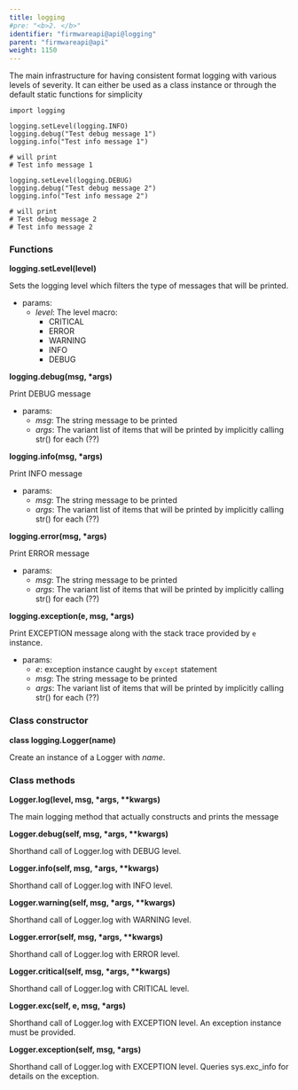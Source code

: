 ```yaml
---
title: logging
#pre: "<b>2. </b>"
identifier: "firmwareapi@api@logging"
parent: "firmwareapi@api"
weight: 1150
---
```


The main infrastructure for having consistent format logging with various levels of severity. It can either be used as a class instance or through the default static functions for simplicity

```
import logging

logging.setLevel(logging.INFO)
logging.debug("Test debug message 1")
logging.info("Test info message 1")

# will print
# Test info message 1

logging.setLevel(logging.DEBUG)
logging.debug("Test debug message 2")
logging.info("Test info message 2")

# will print
# Test debug message 2
# Test info message 2
```

### Functions

**logging.setLevel(level)**

Sets the logging level which filters the type of messages that will be printed.

- params:
  - _level_: The level macro:
    - CRITICAL
    - ERROR
    - WARNING
    - INFO
    - DEBUG

**logging.debug(msg, \*args)**

Print DEBUG message

- params:
  - _msg_: The string message to be printed
  - _args_: The variant list of items that will be printed by implicitly calling str() for each (??)

**logging.info(msg, \*args)**

Print INFO message

- params:
  - _msg_: The string message to be printed
  - _args_: The variant list of items that will be printed by implicitly calling str() for each (??)

**logging.error(msg, \*args)**

Print ERROR message

- params:
  - _msg_: The string message to be printed
  - _args_: The variant list of items that will be printed by implicitly calling str() for each (??)

**logging.exception(e, msg, \*args)**

Print EXCEPTION message along with the stack trace provided by `e` instance.

- params:
  - _e_: exception instance caught by `except` statement
  - _msg_: The string message to be printed
  - _args_: The variant list of items that will be printed by implicitly calling str() for each (??)

### Class constructor

**class logging.Logger(name)**

Create an instance of a Logger with _name_.

### Class methods

**Logger.log(level, msg, \*args, \*\*kwargs)**

The main logging method that actually constructs and prints the message

**Logger.debug(self, msg, \*args, \*\*kwargs)**

Shorthand call of Logger.log with DEBUG level.

**Logger.info(self, msg, \*args, \*\*kwargs)**

Shorthand call of Logger.log with INFO level.

**Logger.warning(self, msg, \*args, \*\*kwargs)**

Shorthand call of Logger.log with WARNING level.

**Logger.error(self, msg, \*args, \*\*kwargs)**

Shorthand call of Logger.log with ERROR level.

**Logger.critical(self, msg, \*args, \*\*kwargs)**

Shorthand call of Logger.log with CRITICAL level.

**Logger.exc(self, e, msg, \*args)**

Shorthand call of Logger.log with EXCEPTION level. An exception instance must be provided.

**Logger.exception(self, msg, \*args)**

Shorthand call of Logger.log with EXCEPTION level. Queries sys.exc_info for details on the exception.
